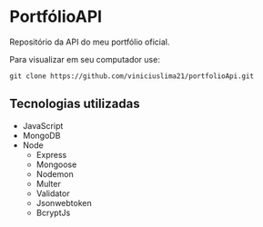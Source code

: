 # PortfólioAPI
Repositório da API do meu portfólio oficial.

Para visualizar em seu computador use: 

```
git clone https://github.com/viniciuslima21/portfolioApi.git
```

## Tecnologias utilizadas
* JavaScript
* MongoDB
* Node
    * Express
    * Mongoose
    * Nodemon
    * Multer
    * Validator
    * Jsonwebtoken
    * BcryptJs